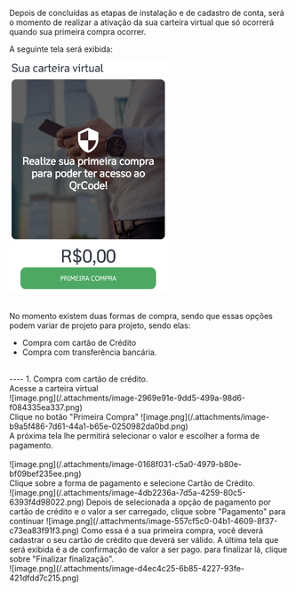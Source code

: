 Depois de concluídas as etapas de instalação e de cadastro de conta, será o momento de realizar a ativação da sua carteira virtual que só ocorrerá quando sua primeira compra ocorrer.

A seguinte tela será exibida:

![image.png](/.attachments/image-6ab87717-3690-4f51-b28a-c0245b998fd5.png)<br><br>

No momento existem duas formas de compra, sendo que essas opções podem variar de projeto para projeto, sendo elas:

- Compra com cartão de Crédito
- Compra com transferência bancária.
<br>
----
1. Compra com cartão de crédito.<br>
Acesse a carteira virtual<br>
![image.png](/.attachments/image-2969e91e-9dd5-499a-98d6-f084335ea337.png)<br>
Clique no botão "Primeira Compra"
![image.png](/.attachments/image-b9a5f486-7d61-44a1-b65e-0250982da0bd.png)<br>
A próxima tela lhe permitirá selecionar o valor e escolher a forma de pagamento.<br><br>
![image.png](/.attachments/image-0168f031-c5a0-4979-b80e-bf09bef235ee.png)<br>
Clique sobre a forma de pagamento e selecione Cartão de Crédito.<br>
![image.png](/.attachments/image-4db2236a-7d5a-4259-80c5-6393f4d98022.png)
Depois de selecionada a opção de pagamento por cartão de crédito e o valor a ser carregado, clique sobre "Pagamento" para continuar 
![image.png](/.attachments/image-557cf5c0-04b1-4609-8f37-c73ea83f91f3.png)
Como essa é a sua primeira compra, você deverá cadastrar o seu cartão de crédito que deverá ser válido. A última tela que será exibida é a de confirmação de valor a ser pago. para finalizar lá, clique sobre "Finalizar finalização".<br>
![image.png](/.attachments/image-d4ec4c25-6b85-4227-93fe-421dfdd7c215.png)

